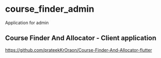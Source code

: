 # course_finder_admin

Application for admin

## Course Finder And Allocator - Client application

https://github.com/prateekKrOraon/Course-Finder-And-Allocator-flutter
